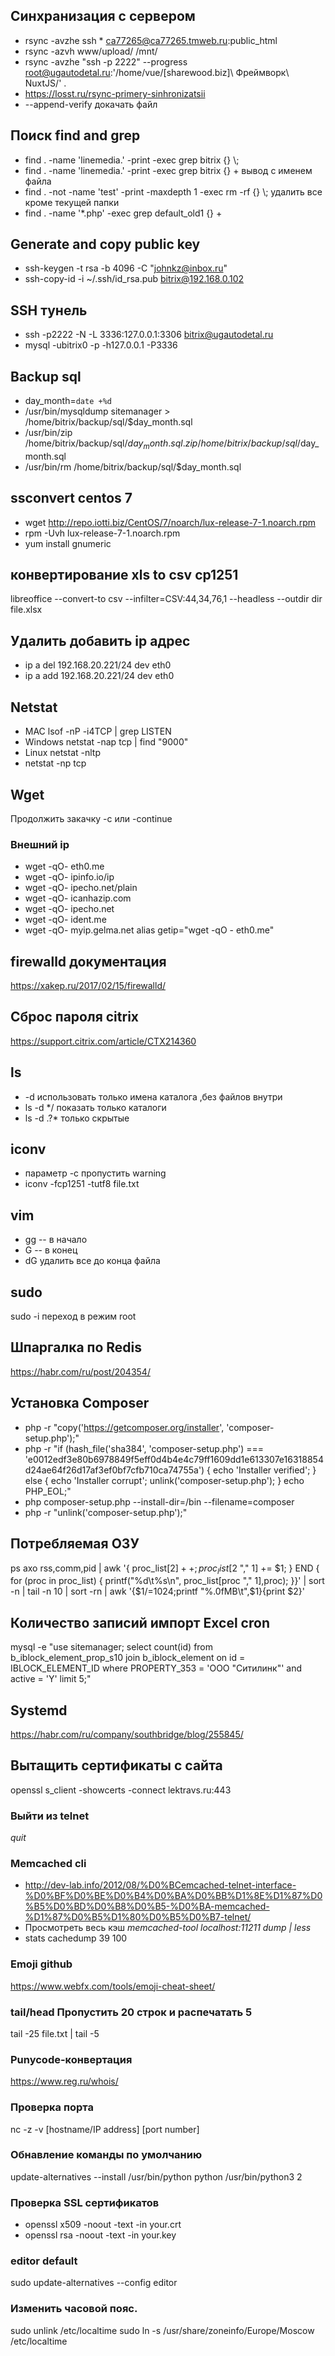 ## Синхранизация с сервером
* rsync -avzhe ssh * ca77265@ca77265.tmweb.ru:public_html
* rsync -azvh www/upload/ /mnt/
* rsync -avzhe "ssh -p 2222" --progress root@ugautodetal.ru:'/home/vue/\[sharewood.biz\]\ Фреймворк\ NuxtJS/' .
* https://losst.ru/rsync-primery-sinhronizatsii
* --append-verify докачать файл

## Поиск find and grep
* find . -name 'linemedia.' -print -exec grep bitrix {} \\;
* find . -name 'linemedia.' -print -exec grep bitrix {} + вывод с именем файла
* find . -not -name 'test' -print -maxdepth 1 -exec rm -rf {} \\; удалить все кроме текущей папки
* find . -name '\*.php' -exec grep default_old1 {} +

## Generate and copy public key
* ssh-keygen -t rsa -b 4096 -C "johnkz@inbox.ru"
* ssh-copy-id -i ~/.ssh/id_rsa.pub bitrix@192.168.0.102
## SSH тунель
* ssh -p2222 -N -L 3336:127.0.0.1:3306 bitrix@ugautodetal.ru
* mysql -ubitrix0 -p -h127.0.0.1 -P3336

## Backup sql
* day_month=`date +%d`
* /usr/bin/mysqldump sitemanager > /home/bitrix/backup/sql/$day_month.sql
* /usr/bin/zip /home/bitrix/backup/sql/$day_month.sql.zip /home/bitrix/backup/sql/$day_month.sql
* /usr/bin/rm /home/bitrix/backup/sql/$day_month.sql

## ssconvert centos 7
* wget http://repo.iotti.biz/CentOS/7/noarch/lux-release-7-1.noarch.rpm
* rpm -Uvh lux-release-7-1.noarch.rpm 
* yum install gnumeric

## конвертирование xls to csv cp1251
libreoffice  --convert-to csv --infilter=CSV:44,34,76,1 --headless --outdir dir file.xlsx

## Удалить добавить ip адрес
* ip a del 192.168.20.221/24 dev eth0
* ip a add 192.168.20.221/24 dev eth0
## Netstat
* MAC lsof -nP -i4TCP | grep LISTEN
* Windows netstat -nap tcp | find "9000"
* Linux netstat -nltp
* netstat -np tcp
## Wget
Продолжить закачку -c или -continue
### Внешний ip
* wget -qO- eth0.me
* wget -qO- ipinfo.io/ip
* wget -qO- ipecho.net/plain
* wget -qO- icanhazip.com
* wget -qO- ipecho.net
* wget -qO- ident.me
* wget -qO- myip.gelma.net
alias getip="wget -qO - eth0.me"
## firewalld документация
https://xakep.ru/2017/02/15/firewalld/
## Сброс пароля citrix
https://support.citrix.com/article/CTX214360
## ls
* -d использовать только имена каталога ,без файлов внутри
* ls -d \*/ показать только каталоги
* ls -d  .?* только скрытые
## iconv
* параметр -c пропустить warning
* iconv -fcp1251 -tutf8 file.txt
## vim
* gg -- в начало
* G  -- в конец
* dG удалить все до конца файла
## sudo
sudo -i переход в режим root
## Шпаргалка по Redis
https://habr.com/ru/post/204354/
## Установка Composer
* php -r "copy('https://getcomposer.org/installer', 'composer-setup.php');"
* php -r "if (hash_file('sha384', 'composer-setup.php') === 'e0012edf3e80b6978849f5eff0d4b4e4c79ff1609dd1e613307e16318854d24ae64f26d17af3ef0bf7cfb710ca74755a') { echo 'Installer verified'; } else { echo 'Installer corrupt'; unlink('composer-setup.php'); } echo PHP_EOL;"
* php composer-setup.php --install-dir=/bin --filename=composer
* php -r "unlink('composer-setup.php');"
## Потребляемая ОЗУ
ps axo rss,comm,pid 
| awk '{ proc_list[$2]++; proc_list[$2 "," 1] += $1; } 
END { for (proc in proc_list) { printf("%d\t%s\n", 
proc_list[proc "," 1],proc); }}' | sort -n | tail -n 10 | sort -rn 
| awk '{$1/=1024;printf "%.0fMB\t",$1}{print $2}'
## Количество записий импорт Excel cron
mysql -e "use sitemanager; select count(id)  from b_iblock_element_prop_s10 join b_iblock_element on id = IBLOCK_ELEMENT_ID where PROPERTY_353 = 'ООО \"Ситилинк\"' and active = 'Y' limit 5;"
## Systemd
https://habr.com/ru/company/southbridge/blog/255845/
## Вытащить сертификаты с сайта
openssl s_client -showcerts -connect lektravs.ru:443
### Выйти из telnet 
*quit*
### Memcached cli
* http://dev-lab.info/2012/08/%D0%BCemcached-telnet-interface-%D0%BF%D0%BE%D0%B4%D0%BA%D0%BB%D1%8E%D1%87%D0%B5%D0%BD%D0%B8%D0%B5-%D0%BA-memcached-%D1%87%D0%B5%D1%80%D0%B5%D0%B7-telnet/
* Просмотреть весь кэш *memcached-tool localhost:11211 dump | less*
* stats cachedump 39 100

### Emoji github
https://www.webfx.com/tools/emoji-cheat-sheet/
### tail/head Пропустить 20 строк и распечатать 5
tail -25 file.txt | tail -5

### Punycode-конвертация
https://www.reg.ru/whois/

### Проверка порта
nc -z -v [hostname/IP address] [port number]
### Обнавление команды по умолчанию
update-alternatives --install /usr/bin/python python /usr/bin/python3 2
### Проверка SSL сертификатов
* openssl x509 -noout -text -in your.crt
* openssl rsa -noout -text -in your.key
### editor default
sudo update-alternatives --config editor
### Изменить часовой пояс.
sudo unlink /etc/localtime
sudo ln -s /usr/share/zoneinfo/Europe/Moscow /etc/localtime
